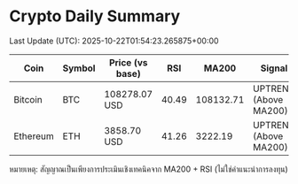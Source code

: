 # Crypto Daily Summary

Last Update (UTC): 2025-10-22T01:54:23.265875+00:00

| Coin | Symbol | Price (vs base) | RSI | MA200 | Signal |
|------|--------|------------------|-----|-------|--------|
| Bitcoin | BTC | 108278.07 USD | 40.49 | 108132.71 | UPTREND (Above MA200) |
| Ethereum | ETH | 3858.70 USD | 41.26 | 3222.19 | UPTREND (Above MA200) |

หมายเหตุ: สัญญาณเป็นเพียงการประเมินเชิงเทคนิคจาก MA200 + RSI (ไม่ใช่คำแนะนำการลงทุน)